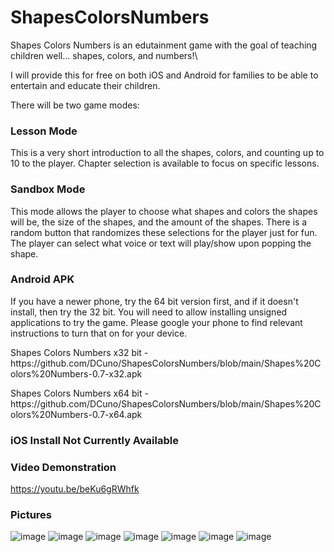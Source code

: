 # ShapesColorsNumbers

Shapes Colors Numbers is an edutainment game with the goal of teaching children well... shapes, colors, and numbers!\

I will provide this for free on both iOS and Android for families to be able to entertain and educate their children.

There will be two game modes:
### Lesson Mode
  <p>This is a very short introduction to all the shapes, colors, and counting up to 10 to the player. Chapter selection is available to focus on specific lessons. </p>
  
   <h3>Sandbox Mode</h3>
  <p>This mode allows the player to choose what shapes and colors the shapes will be, the size of the shapes, and the amount of the shapes. There is a random button that randomizes these selections for the player just for fun. The player can select what voice or text will play/show upon popping the shape. </p>

### Android APK
<p>If you have a newer phone, try the 64 bit version first, and if it doesn't install, then try the 32 bit. You will need to allow installing unsigned applications to try the game. Please google your phone to find relevant instructions to turn that on for your device.</p>
<p>Shapes Colors Numbers x32 bit - https://github.com/DCuno/ShapesColorsNumbers/blob/main/Shapes%20Colors%20Numbers-0.7-x32.apk</p>
<p>Shapes Colors Numbers x64 bit - https://github.com/DCuno/ShapesColorsNumbers/blob/main/Shapes%20Colors%20Numbers-0.7-x64.apk</p>

### iOS Install Not Currently Available

### Video Demonstration
https://youtu.be/beKu6gRWhfk

### Pictures
![image](https://user-images.githubusercontent.com/47536227/160147098-dec3f99c-2b70-43b3-b965-fb7b382f3d9a.png)
![image](https://user-images.githubusercontent.com/47536227/160147174-ab3d83f2-311d-41dd-9a24-6e525e48ebb9.png)
![image](https://user-images.githubusercontent.com/47536227/160147368-c48ce5dd-fa67-491d-8ddb-8ede12201cd7.png)
![image](https://user-images.githubusercontent.com/47536227/160147422-5c6fe383-f1eb-43f2-8866-35c0bef23539.png)
![image](https://user-images.githubusercontent.com/47536227/160147462-e3a96f42-a9b7-4eef-8e98-59ca384e5329.png)
![image](https://user-images.githubusercontent.com/47536227/160147502-1761da52-a49f-4c91-977e-607fe11e1d2d.png)
![image](https://user-images.githubusercontent.com/47536227/160147651-bd427a56-4c93-4e57-9c67-17e21f9a4f3a.png)

